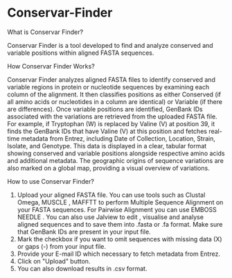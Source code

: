 # Conservar-Finder
What is Conservar Finder?

Conservar Finder is a tool developed to find and analyze conserved and variable positions within aligned FASTA sequences.

How Conservar Finder Works?

Conservar Finder analyzes aligned FASTA files to identify conserved and variable regions in protein or nucleotide sequences by examining each column of the alignment. It then classifies positions as either Conserved (if all amino acids or nucleotides in a column are identical) or Variable (if there are differences). Once variable positions are identified, GenBank IDs associated with the variations are retrieved from the uploaded FASTA file. For example, if Tryptophan (W) is replaced by Valine (V) at position 39, it finds the GenBank IDs that have Valine (V) at this position and fetches real-time metadata from Entrez, including Date of Collection, Location, Strain, Isolate, and Genotype. This data is displayed in a clear, tabular format showing conserved and variable positions alongside respective amino acids and additional metadata. The geographic origins of sequence variations are also marked on a global map, providing a visual overview of variations.

How to use Conservar Finder?
1. Upload your aligned FASTA file. You can use tools such as Clustal Omega, MUSCLE , MAFFTT to perform
Multiple Sequence Alignment on your FASTA sequences. For Pairwise Alignment you can use EMBOSS NEEDLE . You can also use Jalview to edit , visualise and analyse aligned sequences and to save them into .fasta or .fa format. Make sure that GenBank IDs are present in your input file.
2. Mark the checkbox if you want to omit sequences with missing data (X) or gaps (-) from your input file.
3. Provide your E-mail ID which necessary to fetch metadata from Entrez.
4. Click on "Upload" button.
5. You can also download results in .csv format.
